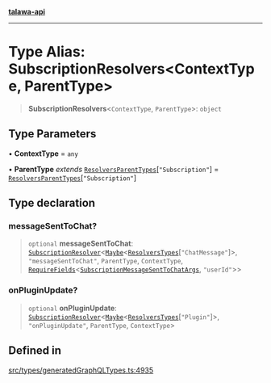 [**talawa-api**](../../../README.md)

***

# Type Alias: SubscriptionResolvers\<ContextType, ParentType\>

> **SubscriptionResolvers**\<`ContextType`, `ParentType`\>: `object`

## Type Parameters

• **ContextType** = `any`

• **ParentType** *extends* [`ResolversParentTypes`](ResolversParentTypes.md)\[`"Subscription"`\] = [`ResolversParentTypes`](ResolversParentTypes.md)\[`"Subscription"`\]

## Type declaration

### messageSentToChat?

> `optional` **messageSentToChat**: [`SubscriptionResolver`](SubscriptionResolver.md)\<[`Maybe`](Maybe.md)\<[`ResolversTypes`](ResolversTypes.md)\[`"ChatMessage"`\]\>, `"messageSentToChat"`, `ParentType`, `ContextType`, [`RequireFields`](RequireFields.md)\<[`SubscriptionMessageSentToChatArgs`](SubscriptionMessageSentToChatArgs.md), `"userId"`\>\>

### onPluginUpdate?

> `optional` **onPluginUpdate**: [`SubscriptionResolver`](SubscriptionResolver.md)\<[`Maybe`](Maybe.md)\<[`ResolversTypes`](ResolversTypes.md)\[`"Plugin"`\]\>, `"onPluginUpdate"`, `ParentType`, `ContextType`\>

## Defined in

[src/types/generatedGraphQLTypes.ts:4935](https://github.com/Suyash878/talawa-api/blob/e4413cec641a837926071678fed3c7f67234e31e/src/types/generatedGraphQLTypes.ts#L4935)
